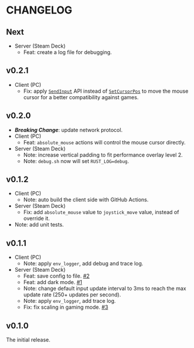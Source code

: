 # CHANGELOG

## Next

- Server (Steam Deck)
  - Feat: create a log file for debugging.

## v0.2.1

- Client (PC)
  - Fix: apply [`SendInput`](https://learn.microsoft.com/en-us/windows/win32/api/winuser/nf-winuser-sendinput) API instead of [`SetCursorPos`](https://learn.microsoft.com/en-us/windows/win32/api/winuser/nf-winuser-setcursorpos) to move the mouse cursor for a better compatibility against games.

## v0.2.0

- **_Breaking Change_**: update network protocol.
- Client (PC)
  - Feat: `absolute_mouse` actions will control the mouse cursor directly.
- Server (Steam Deck)
  - Note: increase vertical padding to fit performance overlay level 2.
  - Note: `debug.sh` now will set `RUST_LOG=debug`.

## v0.1.2

- Client (PC)
  - Note: auto build the client side with GitHub Actions.
- Server (Steam Deck)
  - Fix: add `absolute_mouse` value to `joystick_move` value, instead of override it.
- Note: add unit tests.

## v0.1.1

- Client (PC)
  - Note: apply `env_logger`, add debug and trace log.
- Server (Steam Deck)
  - Feat: save config to file. [#2](https://github.com/DiscreteTom/stickdeck-rs/issues/2)
  - Feat: add dark mode. [#1](https://github.com/DiscreteTom/stickdeck-rs/issues/1)
  - Note: change default input update interval to 3ms to reach the max update rate (250+ updates per second).
  - Note: apply `env_logger`, add trace log.
  - Fix: fix scaling in gaming mode. [#3](https://github.com/DiscreteTom/stickdeck-rs/issues/3)

## v0.1.0

The initial release.
